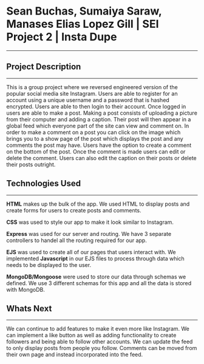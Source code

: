 # Sean Buchas, Sumaiya Saraw, Manases Elias Lopez Gill | SEI Project 2 | Insta Dupe

---

## Project Description
---

This is a group project where we reversed engineered version of the popular social media site Instagram. Users are able to register for an account using a unique username and a password that is hashed encrypted. Users are able to then login to their account. Once logged in users are able to make a post. Making a post consists of uploading a picture from their computer and adding a caption. Their post will then appear in a global feed which everyone part of the site can view and comment on. In order to make a comment on a post you can click on the image which brings you to a show page of the post which displays the post and any comments the post may have. Users have the option to create a comment on the bottom of the post. Once the comment is made users can edit or delete the comment. Users can also edit the caption on their posts or delete their posts outright.

## Technologies Used
---
**HTML** makes up the bulk of the app. We used HTML to display posts and create forms for users to create posts and comments. 

**CSS** was used to style our app to make it look similar to Instagram. 

**Express** was used for our server and routing. We have 3 separate controllers to handel all the routing required for our app.

**EJS** was used to create all of our pages that users interact with. We implemented **Javascript** in our EJS files to process through data which needs to be displayed to the user. 

**MongoDB/Mongoose** were used to store our data through schemas we defined. We use 3 different schemas for this app and all the data is stored with MongoDB.


## Whats Next
---
We can continue to add features to make it even more like Instagram. We can implement a like button as well as adding functionality to create followers and being able to follow other accounts. We can update the feed to only display posts from people you follow. Comments can be moved from their own page and instead incorporated into the feed.
